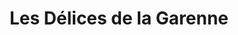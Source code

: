 ---
title: "Les Délices de la Garenne"
url: /la-garenne-colombes/les-delices-de-la-garenne/
shop: boulangerie
---